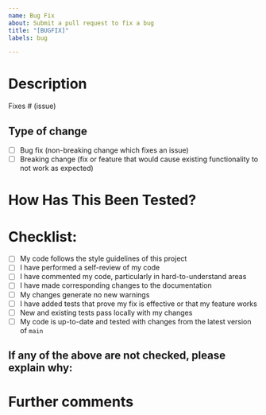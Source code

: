 ```yaml
---
name: Bug Fix
about: Submit a pull request to fix a bug
title: "[BUGFIX]"
labels: bug

---
```


# Description

<!--- Please include a summary of the changes and the related issue. Please also include relevant motivation and context. List any dependencies that are required for this change. -->

Fixes # (issue)

<!--- Please include the issue number that is fixed by this pull request. -->

## Type of change

<!--- Select the type of change -->

- [ ] Bug fix (non-breaking change which fixes an issue)
- [ ] Breaking change (fix or feature that would cause existing functionality to not work as expected)

# How Has This Been Tested?

<!--- Please describe the tests that you ran to verify your changes. Provide instructions so we can reproduce. Please also list any relevant details for your test configuration -->

# Checklist:

- [ ] My code follows the style guidelines of this project
- [ ] I have performed a self-review of my code
- [ ] I have commented my code, particularly in hard-to-understand areas
- [ ] I have made corresponding changes to the documentation
- [ ] My changes generate no new warnings
- [ ] I have added tests that prove my fix is effective or that my feature works
- [ ] New and existing tests pass locally with my changes
- [ ] My code is up-to-date and tested with changes from the latest version of `main`

## If any of the above are not checked, please explain why:

<!--- Please explain why any of the above are not checked -->

# Further comments

<!--- If this is a relatively large or complex change, kick off the discussion by explaining why you chose the solution you did and what alternatives you considered, etc... -->